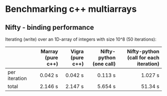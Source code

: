 # Benchmarking c++ multiarrays

## Nifty - binding performance

Iterating (write) over an 1D-array of integers with size 10^8 (50 iterations):

|               | Marray (pure c++) | Vigra (pure c++) | Nifty-python (one call) | Nifty-python (call for each iteration) |
| ------------- | ----------------: | ---------------: | ----------------------: | -------------------------------------: |
| per iteration | 0.042 s           | 0.042 s          | 0.113 s                 | 1.027 s                                |
| total         | 2.146 s           | 2.147 s          | 5.654 s                 | 51.34 s                                |

